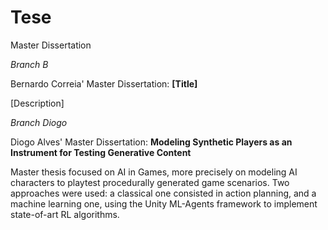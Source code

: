 # Tese
Master Dissertation

*Branch B*

Bernardo Correia' Master Dissertation: **[Title]** 

[Description]


*Branch Diogo*

Diogo Alves' Master Dissertation: **Modeling Synthetic Players as an Instrument for Testing Generative Content**

Master thesis focused on AI in Games, more precisely on modeling AI 
characters to playtest procedurally generated game scenarios. Two approaches 
were used: a classical one consisted in action planning, and a machine learning one, 
using the Unity ML-Agents framework to implement state-of-art RL algorithms. 
